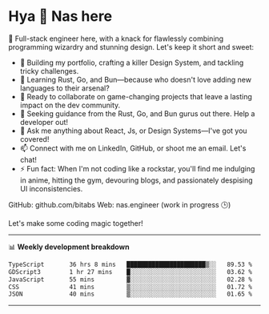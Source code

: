 # Hya 👋 Nas here

👋 Full-stack engineer here, with a knack for flawlessly combining programming wizardry and stunning design. Let's keep it short and sweet:

- 🔭 Building my portfolio, crafting a killer Design System, and tackling tricky challenges.
- 🌱 Learning Rust, Go, and Bun—because who doesn't love adding new languages to their arsenal?
- 👯 Ready to collaborate on game-changing projects that leave a lasting impact on the dev community.
- 🤔 Seeking guidance from the Rust, Go, and Bun gurus out there. Help a developer out!
- 💬 Ask me anything about React, Js, or Design Systems—I've got you covered!
- 📫 Connect with me on LinkedIn, GitHub, or shoot me an email. Let's chat!
- ⚡ Fun fact: When I'm not coding like a rockstar, you'll find me indulging in anime, hitting the gym, devouring blogs, and passionately despising UI inconsistencies.

GitHub: github.com/bitabs
Web: nas.engineer (work in progress 🕒)

Let's make some coding magic together!

-------
📊 **Weekly development breakdown**
<!--START_SECTION:waka-->

```txt
TypeScript       36 hrs 8 mins   ██████████████████████▒░░   89.53 %
GDScript3        1 hr 27 mins    █░░░░░░░░░░░░░░░░░░░░░░░░   03.62 %
JavaScript       55 mins         ▓░░░░░░░░░░░░░░░░░░░░░░░░   02.28 %
CSS              41 mins         ▒░░░░░░░░░░░░░░░░░░░░░░░░   01.72 %
JSON             40 mins         ▒░░░░░░░░░░░░░░░░░░░░░░░░   01.65 %
```

<!--END_SECTION:waka-->
-------

